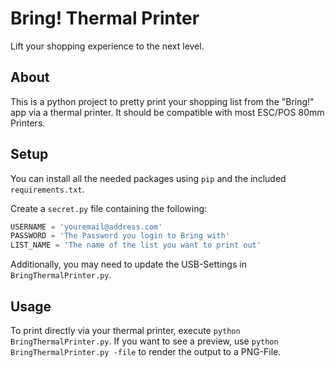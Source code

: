 # Bring! Thermal Printer

Lift your shopping experience to the next level.

## About

This is a python project to pretty print your shopping list from the "Bring!" app via a thermal printer.
It should be compatible with most ESC/POS 80mm Printers.

## Setup

You can install all the needed packages using `pip` and the included `requirements.txt`.

Create a `secret.py` file containing the following:

```py
USERNAME = 'youremail@address.com'
PASSWORD = 'The Password you login to Bring with'
LIST_NAME = 'The name of the list you want to print out'
```

Additionally, you may need to update the USB-Settings in `BringThermalPrinter.py`.

## Usage

To print directly via your thermal printer, execute `python BringThermalPrinter.py`.
If you want to see a preview, use `python BringThermalPrinter.py -file` to render the
output to a PNG-File.